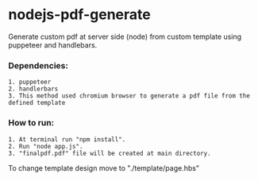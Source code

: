 # nodejs-pdf-generate
Generate custom pdf at server side (node) from custom template using puppeteer and handlebars.

### Dependencies:
    1. puppeteer
    2. handlerbars
    3. This method used chromium browser to generate a pdf file from the defined template    
  
  
### How to run:
    1. At terminal run "npm install".
    2. Run "node app.js".
    3. "finalpdf.pdf" file will be created at main directory.
    
To change template design move to "./template/page.hbs"   
